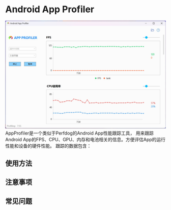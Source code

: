 # Android App Profiler

![screenshot](/Images/screenshot.jpg)
AppProfiler是一个类似于Perfdog的Android App性能跟踪工具， 用来跟踪Android App的FPS、CPU、GPU、内存和电池相关的信息。方便评估App的运行性能和设备的硬件性能。
跟踪的数据包含：



## 使用方法


## 注意事项

## 常见问题
